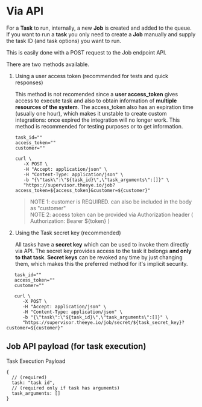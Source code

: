 # Via API

For a **Task** to run, internally, a new **Job** is created and added to the queue. If you want to run a **task** you only need to create a **Job** manually and supply the task ID \(and task options\) you want to run.

This is easily done with a POST request to the Job endpoint API.

There are two methods available.

1. Using a user access token \(recommended for tests and quick responses\)

   This method is not recomended since a **user access\_token** gives access to execute task and also to obtain information of **multiple resources of the system**. The access\_token also has an expiration time \(usually one hour\), which makes it unstable to create custom integrations: once expired the integration will no longer work. This method is recommended for testing purposes or to get information.

   ```text
   task_id=""
   access_token=""
   customer=""
   
   curl \
      -X POST \
      -H "Accept: application/json" \
      -H "Content-Type: application/json" \
      -b "{\"task\":\"${task_id}\",\"task_arguments\":[]}" \
      "https://supervisor.theeye.io/job?access_token=${access_token}&customer=${customer}"
   ```

   > NOTE 1: customer is REQUIRED. can also be included in the body as "customer"  
   > NOTE 2: access token can be provided vía Authorization header \( Authorization: Bearer ${token} \)

2. Using the Task secret key \(recommended\)

   All tasks have a **secret key** which can be used to invoke them directly via API. The secret key provides access to the task it belongs **and only to that task**. **Secret keys** can be revoked any time by just changing them, which makes this the preferred method for it's implicit security.

```text
   task_id=""
   access_token=""
   customer=""
   
   curl \
      -X POST \
      -H "Accept: application/json" \
      -H "Content-Type: application/json" \
      -b "{\"task\":\"${task_id}\",\"task_arguments\":[]}" \
      "https://supervisor.theeye.io/job/secret/${task_secret_key}?customer=${customer}"
```

## Job API payload \(for task execution\)

Task Execution Payload

```text
{
  // (required)
  task: "task id",
  // (required only if task has arguments)
  task_arguments: []
}
```

